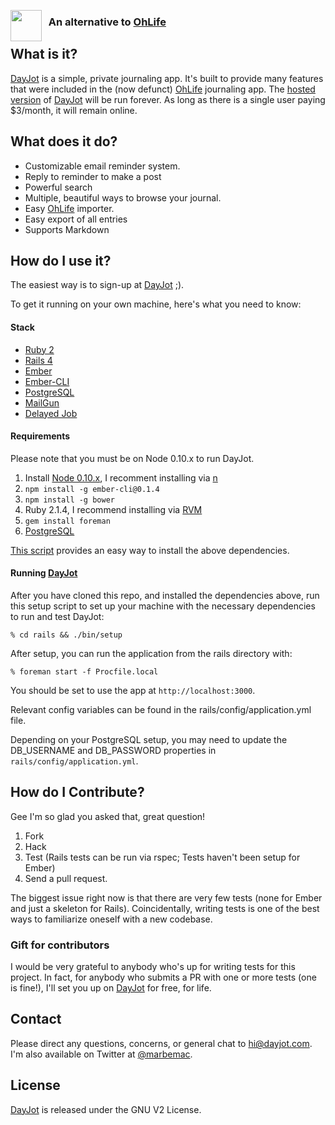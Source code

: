 <a href="https://dayjot.com"><img src="http://i.imgur.com/8j58X6U.png" align="left" height="50"></a>
### &nbsp; An alternative to [OhLife][ol]

## What is it?

[DayJot][dj] is a simple, private journaling app. It's built to provide many features that were included in the (now defunct) [OhLife][ol] journaling app. The [hosted version][dj] of [DayJot][dj] will be run forever. As long as there is a single user paying $3/month, it will remain online.

## What does it do?

* Customizable email reminder system.
* Reply to reminder to make a post
* Powerful search
* Multiple, beautiful ways to browse your journal.
* Easy [OhLife][ol] importer.
* Easy export of all entries
* Supports Markdown

## How do I use it?

The easiest way is to sign-up at [DayJot][dj] ;).

To get it running on your own machine, here's what you need to know:

#### Stack

* [Ruby 2](https://www.ruby-lang.org/en/)
* [Rails 4](http://rubyonrails.org/)
* [Ember](http://emberjs.com/)
* [Ember-CLI](http://www.ember-cli.com/)
* [PostgreSQL](http://www.postgresql.org/)
* [MailGun](http://mailgun.com/)
* [Delayed Job](https://github.com/collectiveidea/delayed_job)

#### Requirements

Please note that you must be on Node 0.10.x to run DayJot.

1. Install [Node 0.10.x](http://nodejs.org/), I recomment installing via [n](https://github.com/tj/n)
2. `npm install -g ember-cli@0.1.4`
3. `npm install -g bower`
4. Ruby 2.1.4, I recommend installing via [RVM](http://rvm.io)
5. `gem install foreman`
5. [PostgreSQL](http://postgresapp.com)

[This script][dep] provides an easy way to install the above dependencies.

#### Running [DayJot][dj]

After you have cloned this repo, and installed the dependencies above, run this setup script to set up your machine with the necessary dependencies to run and test DayJot:

    % cd rails && ./bin/setup

After setup, you can run the application from the rails directory with:

    % foreman start -f Procfile.local

You should be set to use the app at `http://localhost:3000`.

Relevant config variables can be found in the rails/config/application.yml file.

Depending on your PostgreSQL setup, you may need to update the DB_USERNAME and DB_PASSWORD properties in `rails/config/application.yml`.

## How do I Contribute?

Gee I'm so glad you asked that, great question!

1. Fork
2. Hack
3. Test (Rails tests can be run via rspec; Tests haven't been setup for Ember)
4. Send a pull request.

The biggest issue right now is that there are very few tests (none for Ember and just a skeleton for Rails). Coincidentally, writing tests is one of the best ways to familiarize oneself with a new codebase.

### Gift for contributors

I would be very grateful to anybody who's up for writing tests for this project. In fact, for anybody who submits a PR with one or more tests (one is fine!), I'll set you up on [DayJot][dj] for free, for life.

## Contact

Please direct any questions, concerns, or general chat to hi@dayjot.com. I'm also available on Twitter at [@marbemac][mb].

## License

[DayJot][dj] is released under the GNU V2 License.

[dj]: https://dayjot.com
[mb]: http://twitter.com/marbemac
[ol]: http://ohlife.com
[dep]: https://github.com/thoughtbot/laptop
